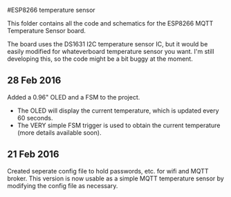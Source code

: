 #ESP8266 temperature sensor

This folder contains all the code and schematics for the ESP8266 MQTT Temperature Sensor board.

The board uses the DS1631 I2C temperature sensor IC, but it would be easily modified for whateverboard temperature sensor you want.
I'm still developing this, so the code might be a bit buggy at the moment.

## 28 Feb 2016
Added a 0.96" OLED and a FSM to the project.
*	The OLED will display the current temperature, which is updated every 60 seconds.
*	The VERY simple FSM trigger is used to obtain the current temperature (more details available soon).

## 21 Feb 2016
Created seperate config file to hold passwords, etc. for wifi and MQTT broker.
This version is now usable as a simple MQTT temperature sensor by modifying the config file as necessary.
